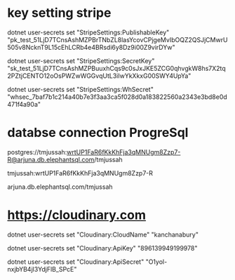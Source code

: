 # key setting stripe

dotnet user-secrets set "StripeSettings:PublishableKey" "pk_test_51LjD7TCnsAshMZPBrTNbZL8lasYcovCPjgeMvIbOQZ2QSJjCMwrU505v8NcknT9L15cEhLCRb4e4BRsdi6y8Dz9i00Z9virDYw"

dotnet user-secrets set "StripeSettings:SecretKey" "sk_test_51LjD7TCnsAshMZPBuuxhCqs9c0sJxJKE5ZCG0qhvgkW8hs7X2tq2PZtjCENTO12oOsPWZwWGGvqUtL3iIwYkXkxG00SWY4UpYa"

dotnet user-secrets set "StripeSettings:WhSecret" "whsec_7baf7b1c214a40b7e3f3aa3ca5f028d0a183822560a2343e3bd8e0d471f4a90a"

# databse connection ProgreSql

postgres://tmjussah:wrtUP1FaR6fKkKhFja3qMNUgm8Zzp7-R@arjuna.db.elephantsql.com/tmjussah

tmjussah:wrtUP1FaR6fKkKhFja3qMNUgm8Zzp7-R

arjuna.db.elephantsql.com/tmjussah

# https://cloudinary.com

dotnet user-secrets set "Cloudinary:CloudName" "kanchanabury"

dotnet user-secrets set "Cloudinary:ApiKey" "896139949199978"

dotnet user-secrets set "Cloudinary:ApiSecret" "O1yol-nxjbYB4jl3YdjFlB_SPcE"

